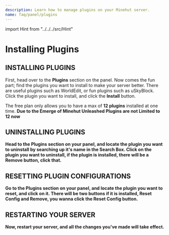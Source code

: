 ```yaml
---
description: Learn how to manage plugins on your Minehut server.
name: faq/panel/plugins
---
```


import Hint from "../../../src/Hint"

# Installing Plugins

## INSTALLING PLUGINS

First, head over to the **Plugins** section on the panel. Now comes the fun part; find the plugins you want to install to make your server better. There are useful plugins such as WorldEdit, or fun plugins such as uSkyBlock. Click the plugin you want to install, and click the **Install** button.

<Hint severity="error">
The free plan only allows you to have a max of <strong>12 plugins</strong> installed at one time. <strong>Due to the Emerge of Minehut Unleashed Plugins are not Limited to 12 now<strong>
</Hint>

## UNINSTALLING PLUGINS

Head to the **Plugins** section on your panel, and locate the plugin you want to uninstall by searching up it's name in the Search Box. Click on the plugin you want to uninstall, if the plugin is installed, there will be a **Remove** button, click that.

## RESETTING PLUGIN CONFIGURATIONS

Go to the **Plugins** section on your panel, and locate the plugin you want to reset, and click on it. There will be two buttons if it is installed, **Reset Config** and **Remove**, you wanna click the **Reset Config** button.

## RESTARTING YOUR SERVER

Now, restart your server, and all the changes you've made will take effect.
